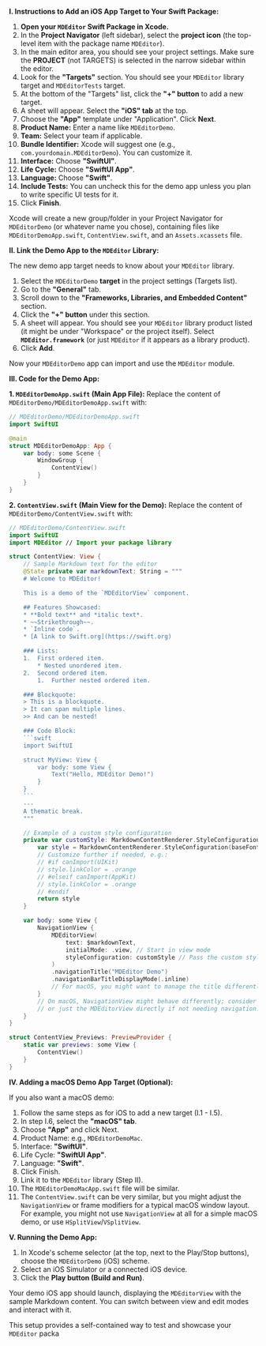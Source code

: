 
**I. Instructions to Add an iOS App Target to Your Swift Package:**

1.  **Open your `MDEditor` Swift Package in Xcode.**
2.  In the **Project Navigator** (left sidebar), select the **project icon** (the top-level item with the package name `MDEditor`).
3.  In the main editor area, you should see your project settings. Make sure the **PROJECT** (not TARGETS) is selected in the narrow sidebar within the editor.
4.  Look for the **"Targets"** section. You should see your `MDEditor` library target and `MDEditorTests` target.
5.  At the bottom of the "Targets" list, click the **"+" button** to add a new target.
6.  A sheet will appear. Select the **"iOS" tab** at the top.
7.  Choose the **"App"** template under "Application". Click **Next**.
8.  **Product Name:** Enter a name like `MDEditorDemo`.
9.  **Team:** Select your team if applicable.
10. **Bundle Identifier:** Xcode will suggest one (e.g., `com.yourdomain.MDEditorDemo`). You can customize it.
11. **Interface:** Choose **"SwiftUI"**.
12. **Life Cycle:** Choose **"SwiftUI App"**.
13. **Language:** Choose **"Swift"**.
14. **Include Tests:** You can uncheck this for the demo app unless you plan to write specific UI tests for it.
15. Click **Finish**.

Xcode will create a new group/folder in your Project Navigator for `MDEditorDemo` (or whatever name you chose), containing files like `MDEditorDemoApp.swift`, `ContentView.swift`, and an `Assets.xcassets` file.

**II. Link the Demo App to the `MDEditor` Library:**

The new demo app target needs to know about your `MDEditor` library.

1.  Select the `MDEditorDemo` **target** in the project settings (Targets list).
2.  Go to the **"General"** tab.
3.  Scroll down to the **"Frameworks, Libraries, and Embedded Content"** section.
4.  Click the **"+" button** under this section.
5.  A sheet will appear. You should see your `MDEditor` library product listed (it might be under "Workspace" or the project itself). Select **`MDEditor.framework`** (or just `MDEditor` if it appears as a library product).
6.  Click **Add**.

Now your `MDEditorDemo` app can import and use the `MDEditor` module.

**III. Code for the Demo App:**

**1. `MDEditorDemoApp.swift` (Main App File):**
   Replace the content of `MDEditorDemo/MDEditorDemoApp.swift` with:

   ```swift
   // MDEditorDemo/MDEditorDemoApp.swift
   import SwiftUI

   @main
   struct MDEditorDemoApp: App {
       var body: some Scene {
           WindowGroup {
               ContentView()
           }
       }
   }
   ```

**2. `ContentView.swift` (Main View for the Demo):**
   Replace the content of `MDEditorDemo/ContentView.swift` with:

   ```swift
   // MDEditorDemo/ContentView.swift
   import SwiftUI
   import MDEditor // Import your package library

   struct ContentView: View {
       // Sample Markdown text for the editor
       @State private var markdownText: String = """
       # Welcome to MDEditor!

       This is a demo of the `MDEditorView` component.

       ## Features Showcased:
       * **Bold text** and *italic text*.
       * ~~Strikethrough~~.
       * `Inline code`.
       * [A link to Swift.org](https://swift.org)

       ### Lists:
       1.  First ordered item.
           * Nested unordered item.
       2.  Second ordered item.
           1.  Further nested ordered item.

       ### Blockquote:
       > This is a blockquote.
       > It can span multiple lines.
       >> And can be nested!

       ### Code Block:
       ```swift
       import SwiftUI

       struct MyView: View {
           var body: some View {
               Text("Hello, MDEditor Demo!")
           }
       }
       ```
       ---
       A thematic break.
       """

       // Example of a custom style configuration
       private var customStyle: MarkdownContentRenderer.StyleConfiguration {
           var style = MarkdownContentRenderer.StyleConfiguration(baseFontSize: 16.0)
           // Customize further if needed, e.g.:
           // #if canImport(UIKit)
           // style.linkColor = .orange
           // #elseif canImport(AppKit)
           // style.linkColor = .orange
           // #endif
           return style
       }

       var body: some View {
           NavigationView {
               MDEditorView(
                   text: $markdownText,
                   initialMode: .view, // Start in view mode
                   styleConfiguration: customStyle // Pass the custom style
               )
               .navigationTitle("MDEditor Demo")
               .navigationBarTitleDisplayMode(.inline)
               // For macOS, you might want to manage the title differently or remove .inline
           }
           // On macOS, NavigationView might behave differently; consider a simpler VSplitView
           // or just the MDEditorView directly if not needing navigation.
       }
   }

   struct ContentView_Previews: PreviewProvider {
       static var previews: some View {
           ContentView()
       }
   }
   ```

**IV. Adding a macOS Demo App Target (Optional):**

If you also want a macOS demo:
1.  Follow the same steps as for iOS to add a new target (I.1 - I.5).
2.  In step I.6, select the **"macOS" tab**.
3.  Choose **"App"** and click Next.
4.  Product Name: e.g., `MDEditorDemoMac`.
5.  Interface: **"SwiftUI"**.
6.  Life Cycle: **"SwiftUI App"**.
7.  Language: **"Swift"**.
8.  Click Finish.
9.  Link it to the `MDEditor` library (Step II).
10. The `MDEditorDemoMacApp.swift` file will be similar.
11. The `ContentView.swift` can be very similar, but you might adjust the `NavigationView` or frame modifiers for a typical macOS window layout. For example, you might not use `NavigationView` at all for a simple macOS demo, or use `HSplitView`/`VSplitView`.

**V. Running the Demo App:**

1.  In Xcode's scheme selector (at the top, next to the Play/Stop buttons), choose the `MDEditorDemo` (iOS) scheme.
2.  Select an iOS Simulator or a connected iOS device.
3.  Click the **Play button (Build and Run)**.

Your demo iOS app should launch, displaying the `MDEditorView` with the sample Markdown content. You can switch between view and edit modes and interact with it.

This setup provides a self-contained way to test and showcase your `MDEditor` packa
